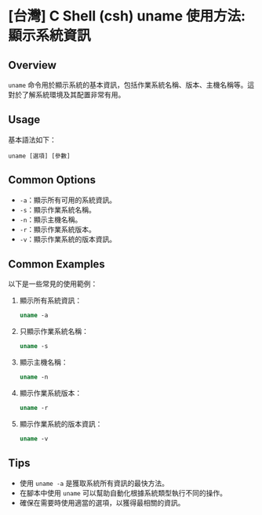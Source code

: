 # [台灣] C Shell (csh) uname 使用方法: 顯示系統資訊

## Overview
`uname` 命令用於顯示系統的基本資訊，包括作業系統名稱、版本、主機名稱等。這對於了解系統環境及其配置非常有用。

## Usage
基本語法如下：
```
uname [選項] [參數]
```

## Common Options
- `-a`：顯示所有可用的系統資訊。
- `-s`：顯示作業系統名稱。
- `-n`：顯示主機名稱。
- `-r`：顯示作業系統版本。
- `-v`：顯示作業系統的版本資訊。

## Common Examples
以下是一些常見的使用範例：

1. 顯示所有系統資訊：
   ```csh
   uname -a
   ```

2. 只顯示作業系統名稱：
   ```csh
   uname -s
   ```

3. 顯示主機名稱：
   ```csh
   uname -n
   ```

4. 顯示作業系統版本：
   ```csh
   uname -r
   ```

5. 顯示作業系統的版本資訊：
   ```csh
   uname -v
   ```

## Tips
- 使用 `uname -a` 是獲取系統所有資訊的最快方法。
- 在腳本中使用 `uname` 可以幫助自動化根據系統類型執行不同的操作。
- 確保在需要時使用適當的選項，以獲得最相關的資訊。